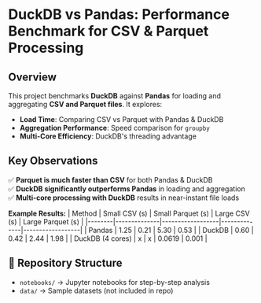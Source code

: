 # DuckDB vs Pandas: Performance Benchmark for CSV & Parquet Processing

## Overview
This project benchmarks **DuckDB** against **Pandas** for loading and aggregating **CSV and Parquet files**. It explores:
- **Load Time**: Comparing CSV vs Parquet with Pandas & DuckDB
- **Aggregation Performance**: Speed comparison for `groupby`
- **Multi-Core Efficiency**: DuckDB's threading advantage

## Key Observations
✅ **Parquet is much faster than CSV** for both Pandas & DuckDB  
✅ **DuckDB significantly outperforms Pandas** in loading and aggregation  
✅ **Multi-core processing with DuckDB** results in near-instant file loads  

**Example Results:**
| Method | Small CSV (s) | Small Parquet (s) | Large CSV (s) | Large Parquet (s) |
|--------|--------------|------------------|--------------|------------------|
| Pandas | 1.25 | 0.21 | 5.30 | 0.53 |
| DuckDB | 0.60 | 0.42 | 2.44 | 1.98 |
| DuckDB (4 cores) | x | x | 0.0619 | 0.001 |

## 📂 Repository Structure
- `notebooks/` → Jupyter notebooks for step-by-step analysis
- `data/` → Sample datasets (not included in repo)

